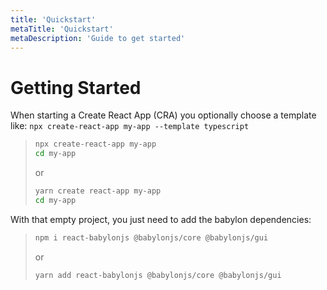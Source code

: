 ```yaml
---
title: 'Quickstart'
metaTitle: 'Quickstart'
metaDescription: 'Guide to get started'
---
```


# Getting Started

When starting a Create React App (CRA) you optionally choose a template like:
`npx create-react-app my-app --template typescript`

> ```sh
> npx create-react-app my-app
> cd my-app
> ```
>
> or
>
> ```sh
> yarn create react-app my-app
> cd my-app
> ```

With that empty project, you just need to add the babylon dependencies:

> ```sh
> npm i react-babylonjs @babylonjs/core @babylonjs/gui
> ```
>
> or
>
> ```sh
> yarn add react-babylonjs @babylonjs/core @babylonjs/gui
> ```
